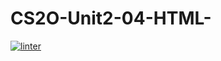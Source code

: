 # CS2O-Unit2-04-HTML-
 [![linter](https://github.com/NathanTempleton/CS2O-Unit2-04-HTML-/workflows/linter/badge.svg)](https://github.com/marketplace/actions/super-linter)
